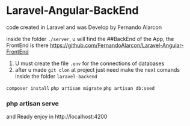# Laravel-Angular-BackEnd

code created in Laravel and was Develop by Fernando Alarcon

inside the folder `./server`, u will find the ##BackEnd of the App, the FrontEnd is there https://github.com/FernandoAlarcon/Laravel-Angular-FrontEnd

1. U must create the file `.env` for the connections of databases
2. after u made `git clon` at project just need make the next comands inside the folder `laravel-backend`

`composer install`
`php artisan migrate`
`php artisan db:seed`

### php artisan serve

and Ready enjoy in http://localhost:4200
